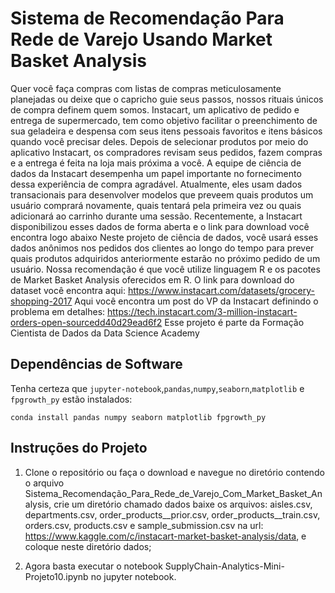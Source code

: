 # Sistema de Recomendação Para Rede de Varejo Usando Market Basket Analysis

Quer você faça compras com listas de compras meticulosamente
planejadas ou deixe que o capricho guie seus passos, nossos rituais únicos de
compra definem quem somos. Instacart, um aplicativo de pedido e entrega de
supermercado, tem como objetivo facilitar o preenchimento de sua geladeira e
despensa com seus itens pessoais favoritos e itens básicos quando você precisar
deles. Depois de selecionar produtos por meio do aplicativo Instacart, os
compradores revisam seus pedidos, fazem compras e a entrega é feita na loja
mais próxima a você.
A equipe de ciência de dados da Instacart desempenha um papel
importante no fornecimento dessa experiência de compra agradável. Atualmente,
eles usam dados transacionais para desenvolver modelos que preveem quais
produtos um usuário comprará novamente, quais tentará pela primeira vez ou
quais adicionará ao carrinho durante uma sessão. Recentemente, a Instacart
disponibilizou esses dados de forma aberta e o link para download você encontra
logo abaixo
Neste projeto de ciência de dados, você usará esses dados anônimos nos
pedidos dos clientes ao longo do tempo para prever quais produtos adquiridos
anteriormente estarão no próximo pedido de um usuário.
Nossa recomendação é que você utilize linguagem R e os pacotes de
Market Basket Analysis oferecidos em R. O link para download do dataset você
encontra aqui:
https://www.instacart.com/datasets/grocery-shopping-2017
Aqui você encontra um post do VP da Instacart definindo o problema em
detalhes:
https://tech.instacart.com/3-million-instacart-orders-open-sourcedd40d29ead6f2
Esse projeto é parte da Formação Cientista de Dados da Data Science Academy

## Dependências de Software

Tenha certeza que `jupyter-notebook`,`pandas`,`numpy`,`seaborn`,`matplotlib` e `fpgrowth_py` estão instalados:

`conda install pandas numpy seaborn matplotlib fpgrowth_py`

## Instruções do Projeto

1. Clone o repositório ou faça o download e navegue no diretório contendo o arquivo Sistema_Recomendação_Para_Rede_de_Varejo_Com_Market_Basket_Analysis, crie um diretório chamado dados baixe os arquivos: aisles.csv, departments.csv, order_products__prior.csv, order_products__train.csv, orders.csv, products.csv e sample_submission.csv na url: https://www.kaggle.com/c/instacart-market-basket-analysis/data, e coloque neste diretório dados;

2. Agora basta executar o notebook SupplyChain-Analytics-Mini-Projeto10.ipynb no jupyter notebook.
